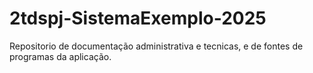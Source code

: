 # 2tdspj-SistemaExemplo-2025
Repositorio de documentação administrativa e tecnicas, e de fontes de programas da aplicação.
